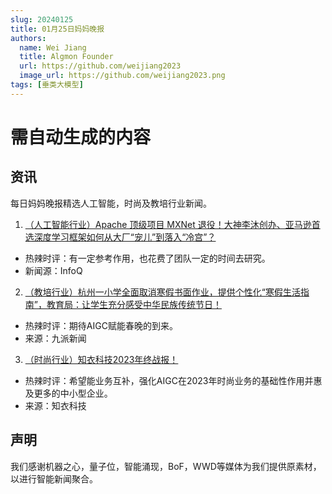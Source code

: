 ```yaml
---
slug: 20240125
title: 01月25日妈妈晚报
authors:
  name: Wei Jiang
  title: Algmon Founder
  url: https://github.com/weijiang2023
  image_url: https://github.com/weijiang2023.png
tags: [垂类大模型]
---
```


# 需自动生成的内容
## 资讯
每日妈妈晚报精选人工智能，时尚及教培行业新闻。

1. [（人工智能行业）Apache 顶级项目 MXNet 退役！大神李沐创办、亚马逊首选深度学习框架如何从大厂“宠儿”到落入“冷宫”？](https://mp.weixin.qq.com/s/i0_QNxXTCN5_2C_7xqokKw)
* 热辣时评：有一定参考作用，也花费了团队一定的时间去研究。
* 新闻源：InfoQ

2. [（教培行业）杭州一小学全面取消寒假书面作业，提供个性化“寒假生活指南”，教育局：让学生充分感受中华民族传统节日！](https://new.qq.com/rain/a/20240125V06RNZ00)
* 热辣时评：期待AIGC赋能春晚的到来。
* 来源：九派新闻

3. [（时尚行业）知衣科技2023年终战报！](https://www.zhiyitech.cn/activity/dynamic/1322)
* 热辣时评：希望能业务互补，强化AIGC在2023年时尚业务的基础性作用并惠及更多的中小型企业。
* 来源：知衣科技

## 声明

我们感谢机器之心，量子位，智能涌现，BoF，WWD等媒体为我们提供原素材，以进行智能新闻聚合。
